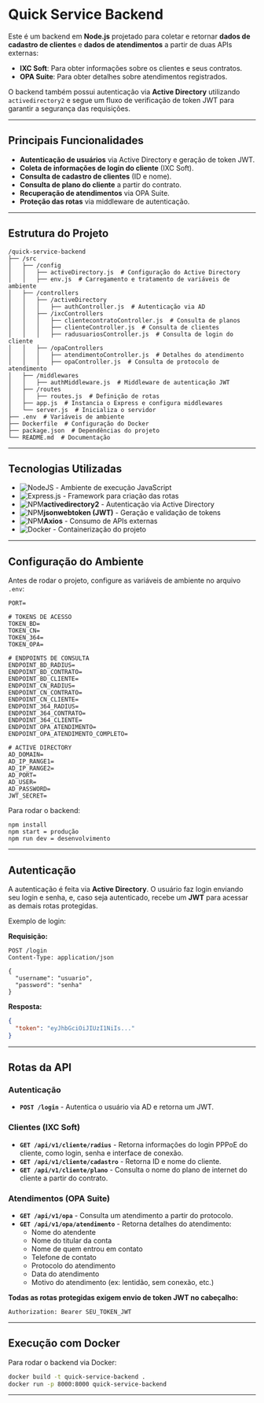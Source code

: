 # Quick Service Backend

Este é um backend em **Node.js** projetado para coletar e retornar **dados de cadastro de clientes** e **dados de atendimentos** a partir de duas APIs externas:

- **IXC Soft**: Para obter informações sobre os clientes e seus contratos.
- **OPA Suite**: Para obter detalhes sobre atendimentos registrados.

O backend também possui autenticação via **Active Directory** utilizando `activedirectory2` e segue um fluxo de verificação de token JWT para garantir a segurança das requisições.

---

## **Principais Funcionalidades**

- **Autenticação de usuários** via Active Directory e geração de token JWT.
- **Coleta de informações de login do cliente** (IXC Soft).
- **Consulta de cadastro de clientes** (ID e nome).
- **Consulta de plano do cliente** a partir do contrato.
- **Recuperação de atendimentos** via OPA Suite.
- **Proteção das rotas** via middleware de autenticação.

---

## **Estrutura do Projeto**

```
/quick-service-backend
├── /src
│   ├── /config
│   │   ├── activeDirectory.js  # Configuração do Active Directory
│   │   ├── env.js  # Carregamento e tratamento de variáveis de ambiente
│   ├── /controllers
│   │   ├── /activeDirectory
│   │   │   ├── authController.js  # Autenticação via AD
│   │   ├── /ixcControllers
│   │   │   ├── clientecontratoController.js  # Consulta de planos
│   │   │   ├── clienteController.js  # Consulta de clientes
│   │   │   ├── radusuariosController.js  # Consulta de login do cliente
│   │   ├── /opaControllers
│   │   │   ├── atendimentoController.js  # Detalhes do atendimento
│   │   │   ├── opaController.js  # Consulta de protocolo de atendimento
│   ├── /middlewares
│   │   ├── authMiddleware.js  # Middleware de autenticação JWT
│   ├── /routes
│   │   ├── routes.js  # Definição de rotas
│   ├── app.js  # Instancia o Express e configura middlewares
│   └── server.js  # Inicializa o servidor
├── .env  # Variáveis de ambiente
├── Dockerfile  # Configuração do Docker
├── package.json  # Dependências do projeto
└── README.md  # Documentação
```

---

## **Tecnologias Utilizadas**

- ![NodeJS](https://img.shields.io/badge/node.js-6DA55F?style=for-the-badge&logo=node.js&logoColor=white) - Ambiente de execução JavaScript
- ![Express.js](https://img.shields.io/badge/express.js-%23404d59.svg?style=for-the-badge&logo=express&logoColor=%2361DAFB) - Framework para criação das rotas
- ![NPM](https://img.shields.io/badge/NPM-%23CB3837.svg?style=for-the-badge&logo=npm&logoColor=white)**activedirectory2** - Autenticação via Active Directory
- ![NPM](https://img.shields.io/badge/NPM-%23CB3837.svg?style=for-the-badge&logo=npm&logoColor=white)**jsonwebtoken (JWT)** - Geração e validação de tokens
- ![NPM](https://img.shields.io/badge/NPM-%23CB3837.svg?style=for-the-badge&logo=npm&logoColor=white)**Axios** - Consumo de APIs externas
- ![Docker](https://img.shields.io/badge/docker-%230db7ed.svg?style=for-the-badge&logo=docker&logoColor=white) - Containerização do projeto

---

## **Configuração do Ambiente**

Antes de rodar o projeto, configure as variáveis de ambiente no arquivo `.env`:

```
PORT=

# TOKENS DE ACESSO
TOKEN_BD=
TOKEN_CN=
TOKEN_364=
TOKEN_OPA=

# ENDPOINTS DE CONSULTA
ENDPOINT_BD_RADIUS=
ENDPOINT_BD_CONTRATO=
ENDPOINT_BD_CLIENTE=
ENDPOINT_CN_RADIUS=
ENDPOINT_CN_CONTRATO=
ENDPOINT_CN_CLIENTE=
ENDPOINT_364_RADIUS=
ENDPOINT_364_CONTRATO=
ENDPOINT_364_CLIENTE=
ENDPOINT_OPA_ATENDIMENTO=
ENDPOINT_OPA_ATENDIMENTO_COMPLETO=

# ACTIVE DIRECTORY
AD_DOMAIN=
AD_IP_RANGE1=
AD_IP_RANGE2=
AD_PORT=
AD_USER=
AD_PASSWORD=
JWT_SECRET=

```

Para rodar o backend:

```
npm install
npm start = produção
npm run dev = desenvolvimento
```

---

## **Autenticação**

A autenticação é feita via **Active Directory**. O usuário faz login enviando seu login e senha, e, caso seja autenticado, recebe um **JWT** para acessar as demais rotas protegidas.

Exemplo de login:

**Requisição:**
```http
POST /login
Content-Type: application/json

{
  "username": "usuario",
  "password": "senha"
}
```

**Resposta:**
```json
{
  "token": "eyJhbGciOiJIUzI1NiIs..."
}
```

---

## **Rotas da API**

### **Autenticação**

- **`POST /login`** - Autentica o usuário via AD e retorna um JWT.

### **Clientes (IXC Soft)**

- **`GET /api/v1/cliente/radius`** - Retorna informações do login PPPoE do cliente, como login, senha e interface de conexão.
- **`GET /api/v1/cliente/cadastro`** - Retorna ID e nome do cliente.
- **`GET /api/v1/cliente/plano`** - Consulta o nome do plano de internet do cliente a partir do contrato.

### **Atendimentos (OPA Suite)**

- **`GET /api/v1/opa`** - Consulta um atendimento a partir do protocolo.
- **`GET /api/v1/opa/atendimento`** - Retorna detalhes do atendimento:
  - Nome do atendente
  - Nome do titular da conta
  - Nome de quem entrou em contato
  - Telefone de contato
  - Protocolo do atendimento
  - Data do atendimento
  - Motivo do atendimento (ex: lentidão, sem conexão, etc.)

**Todas as rotas protegidas exigem envio de token JWT no cabeçalho:**

```http
Authorization: Bearer SEU_TOKEN_JWT
```

---

## **Execução com Docker**

Para rodar o backend via Docker:

```sh
docker build -t quick-service-backend .
docker run -p 8000:8000 quick-service-backend
```

---


